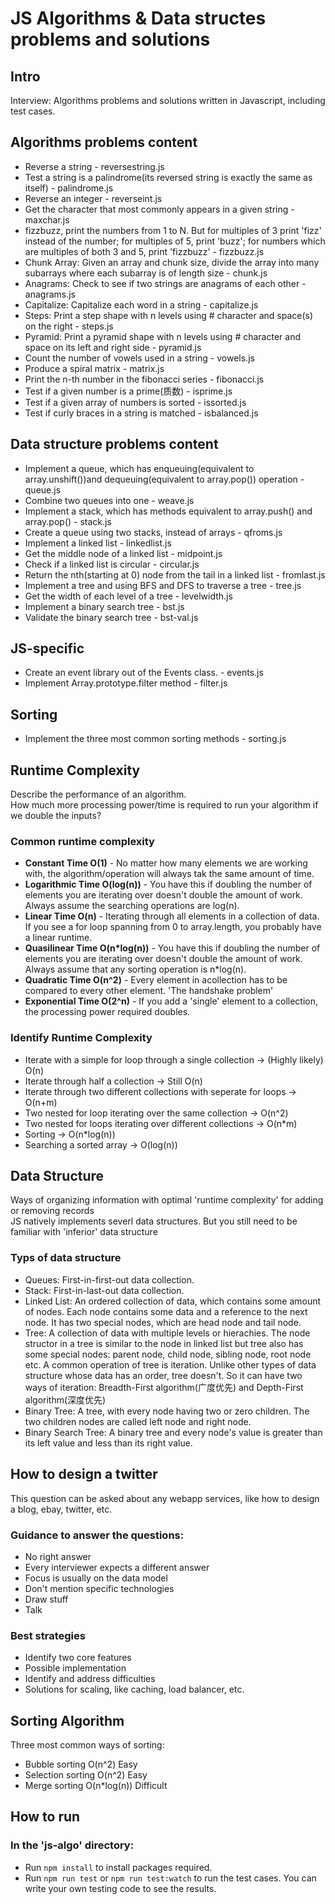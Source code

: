 # JS Algorithms & Data structes problems and solutions

## Intro

Interview: Algorithms problems and solutions written in Javascript, including test cases.

## Algorithms problems content

- Reverse a string - reversestring.js
- Test a string is a palindrome(its reversed string is exactly the same as itself) - palindrome.js
- Reverse an integer - reverseint.js
- Get the character that most commonly appears in a given string - maxchar.js
- fizzbuzz, print the numbers from 1 to N.
  But for multiples of 3 print 'fizz' instead of the number;
  for multiples of 5, print 'buzz';
  for numbers which are multiples of both 3 and 5, print 'fizzbuzz' - fizzbuzz.js
- Chunk Array: Given an array and chunk size, divide the array into many subarrays where each subarray is of length size - chunk.js
- Anagrams: Check to see if two strings are anagrams of each other - anagrams.js
- Capitalize: Capitalize each word in a string - capitalize.js
- Steps: Print a step shape with n levels using # character and space(s) on the right - steps.js
- Pyramid: Print a pyramid shape with n levels using # character and space on its left and right side - pyramid.js
- Count the number of vowels used in a string - vowels.js
- Produce a spiral matrix - matrix.js
- Print the n-th number in the fibonacci series - fibonacci.js
- Test if a given number is a prime(质数) - isprime.js
- Test if a given array of numbers is sorted - issorted.js
- Test if curly braces in a string is matched - isbalanced.js

## Data structure problems content

- Implement a queue, which has enqueuing(equivalent to array.unshift())and dequeuing(equivalent to array.pop()) operation - queue.js
- Combine two queues into one - weave.js
- Implement a stack, which has methods equivalent to array.push() and array.pop() - stack.js
- Create a queue using two stacks, instead of arrays - qfroms.js
- Implement a linked list - linkedlist.js
- Get the middle node of a linked list - midpoint.js
- Check if a linked list is circular - circular.js
- Return the nth(starting at 0) node from the tail in a linked list - fromlast.js
- Implement a tree and using BFS and DFS to traverse a tree - tree.js
- Get the width of each level of a tree - levelwidth.js
- Implement a binary search tree - bst.js
- Validate the binary search tree - bst-val.js

## JS-specific

- Create an event library out of the Events class. - events.js
- Implement Array.prototype.filter method - filter.js

## Sorting

- Implement the three most common sorting methods - sorting.js

## Runtime Complexity

Describe the performance of an algorithm. <br>
How much more processing power/time is required to run your algorithm if we double the inputs?<br>

### Common runtime complexity

- **Constant Time O(1)** - No matter how many elements we are working with, the algorithm/operation will always tak the same amount of time.
- **Logarithmic Time O(log(n))** - You have this if doubling the number of elements you are iterating over doesn't double the amount of work. Always assume the searching operations are log(n).
- **Linear Time O(n)** - Iterating through all elements in a collection of data. If you see a for loop spanning from 0 to array.length, you probably have a linear runtime.
- **Quasilinear Time O(n\*log(n))** - You have this if doubling the number of elements you are iterating over doesn't double the amount of work. Always assume that any sorting operation is n\*log(n).
- **Quadratic Time O(n^2)** - Every element in acollection has to be compared to every other element. 'The handshake problem'
- **Exponential Time O(2^n)** - If you add a 'single' element to a collection, the processing power required doubles.

### Identify Runtime Complexity

- Iterate with a simple for loop through a single collection -> (Highly likely) O(n)
- Iterate through half a collection -> Still O(n)
- Iterate through two different collections with seperate for loops -> O(n+m)
- Two nested for loop iterating over the same collection -> O(n^2)
- Two nested for loops iterating over different collections -> O(n\*m)
- Sorting -> O(n\*log(n))
- Searching a sorted array -> O(log(n))

## Data Structure

Ways of organizing information with optimal 'runtime complexity' for adding or removing records<br>
JS natively implements severl data structures. But you still need to be familiar with 'inferior' data structure

### Typs of data structure

- Queues: First-in-first-out data collection.
- Stack: First-in-last-out data collection.
- Linked List: An ordered collection of data, which contains some amount of nodes. Each node contains some data and a reference to the next node. It has two special nodes, which are head node and tail node.
- Tree: A collection of data with multiple levels or hierachies. The node structor in a tree is similar to the node in linked list but tree also has some special nodes: parent node, child node, sibling node, root node etc. A common operation of tree is iteration. Unlike other types of data structure whose data has an order, tree doesn't. So it can have two ways of iteration: Breadth-First algorithm(广度优先) and Depth-First algorithm(深度优先)
- Binary Tree: A tree, with every node having two or zero children. The two children nodes are called left node and right node.
- Binary Search Tree: A binary tree and every node's value is greater than its left value and less than its right value.

## How to design a twitter

This question can be asked about any webapp services, like how to design a blog, ebay, twitter, etc.

### Guidance to answer the questions:

- No right answer
- Every interviewer expects a different answer
- Focus is usually on the data model
- Don't mention specific technologies
- Draw stuff
- Talk

### Best strategies

- Identify two core features
- Possible implementation
- Identify and address difficulties
- Solutions for scaling, like caching, load balancer, etc.

## Sorting Algorithm

Three most common ways of sorting:

- Bubble sorting O(n^2) Easy
- Selection sorting O(n^2) Easy
- Merge sorting O(n\*log(n)) Difficult

## How to run

### In the 'js-algo' directory:

- Run `npm install` to install packages required.
- Run `npm run test` or `npm run test:watch` to run the test cases. You can write your own testing code to see the results.
